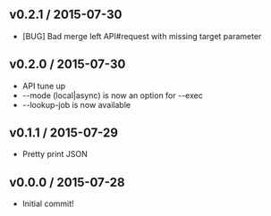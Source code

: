 ## v0.2.1 / 2015-07-30

* [BUG] Bad merge left API#request with missing target parameter

## v0.2.0 / 2015-07-30

* API tune up
* --mode (local|async) is now an option for --exec
* --lookup-job is now available

## v0.1.1 / 2015-07-29

* Pretty print JSON

## v0.0.0 / 2015-07-28

* Initial commit!
